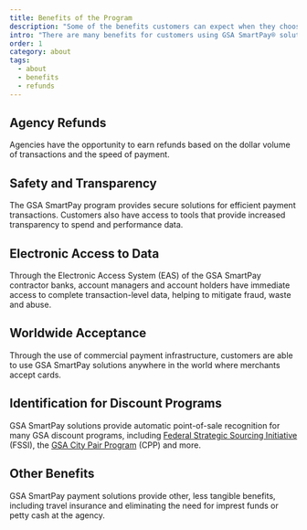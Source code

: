 ```yaml
---
title: Benefits of the Program
description: "Some of the benefits customers can expect when they choose GSA SmartPay."
intro: "There are many benefits for customers using GSA SmartPay® solutions as a payment method."
order: 1
category: about
tags:
  - about
  - benefits
  - refunds
---
```


## Agency Refunds

Agencies have the opportunity to earn refunds based on the dollar volume of transactions and the speed of payment.

## Safety and Transparency

The GSA SmartPay program provides secure solutions for efficient payment transactions. Customers also have access to tools that provide increased transparency to spend and performance data.

## Electronic Access to Data

Through the Electronic Access System (EAS) of the GSA SmartPay contractor banks, account managers and account holders have immediate access to complete transaction-level data, helping to mitigate fraud, waste and abuse.

## Worldwide Acceptance

Through the use of commercial payment infrastructure, customers are able to use GSA SmartPay solutions anywhere in the world where merchants accept cards.

## Identification for Discount Programs

GSA SmartPay solutions provide automatic point-of-sale recognition for many GSA discount programs, including [Federal Strategic Sourcing Initiative](https://www.gsa.gov/buy-through-us/purchasing-programs/federal-strategic-sourcing-initiative-fssi) (FSSI), the [GSA City Pair Program](https://www.gsa.gov/travel/plan-a-trip/transportation-airfare-rates-pov-rates-etc/airfare-rates-city-pair-program) (CPP) and more.

## Other Benefits

GSA SmartPay payment solutions provide other, less tangible benefits, including travel insurance and eliminating the need for imprest funds or petty cash at the agency.
